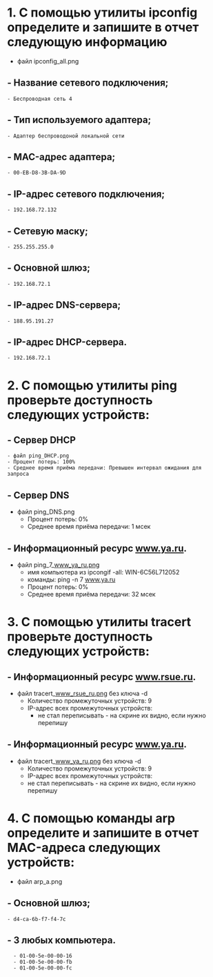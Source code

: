 # 1. С помощью утилиты ipconfig определите и запишите в отчет следующую информацию
  - файл ipconfig_all.png
##  - Название сетевого подключения;
    - Беспроводная сеть 4

## - Тип используемого адаптера;
    - Адаптер беспроводоной локальной сети

## - MAC-адрес адаптера;
    - 00-EB-D8-3B-DA-9D

## - IP-адрес сетевого подключения;
    - 192.168.72.132

## - Сетевую маску;
    - 255.255.255.0

## - Основной шлюз;
    - 192.168.72.1

## - IP-адрес DNS-сервера;
    - 188.95.191.27

## - IP-адрес DHCP-сервера.
    - 192.168.72.1

# 2. С помощью утилиты ping проверьте доступность следующих устройств:
## - Сервер DHCP
    - файл ping_DHCP.png
    - Процент потерь: 100%
    - Среднее время приёма передачи: Превышен интервал ожидания для запроса

## - Сервер DNS
- файл ping_DNS.png
  - Процент потерь: 0%
  - Среднее время приёма передачи: 1 мсек

## - Информационный ресурс www.ya.ru.
- файл ping_7_www_ya_ru.png
  - имя компьютера из ipcongif -all: WIN-6C56L712052
  - команды: ping -n 7 www.ya.ru
  - Процент потерь: 0%
  - Среднее время приёма передачи: 32 мсек

# 3. С помощью утилиты tracert проверьте доступность следующих устройств:
## - Информационный ресурс www.rsue.ru.
- файл tracert_www_rsue_ru.png без ключа -d
  - Количество промежуточных устройств: 9
  - IP-адрес всех промежуточных устройств:
    - не стал переписывать - на скрине их видно, если нужно перепишу

## - Информационный ресурс www.ya.ru.
- файл tracert_www_ya_ru.png  без ключа -d
  - Количество промежуточных устройств: 9
  - IP-адрес всех промежуточных устройств:
  - не стал переписывать - на скрине их видно, если нужно перепишу 

# 4. С помощью команды arp определите и запишите в отчет MAC-адреса следующих устройств:
- файл arp_a.png
## - Основной шлюз;
    - d4-ca-6b-f7-f4-7c

## - 3 любых компьютера.
      - 01-00-5e-00-00-16
      - 01-00-5e-00-00-fb
      - 01-00-5e-00-00-fc

